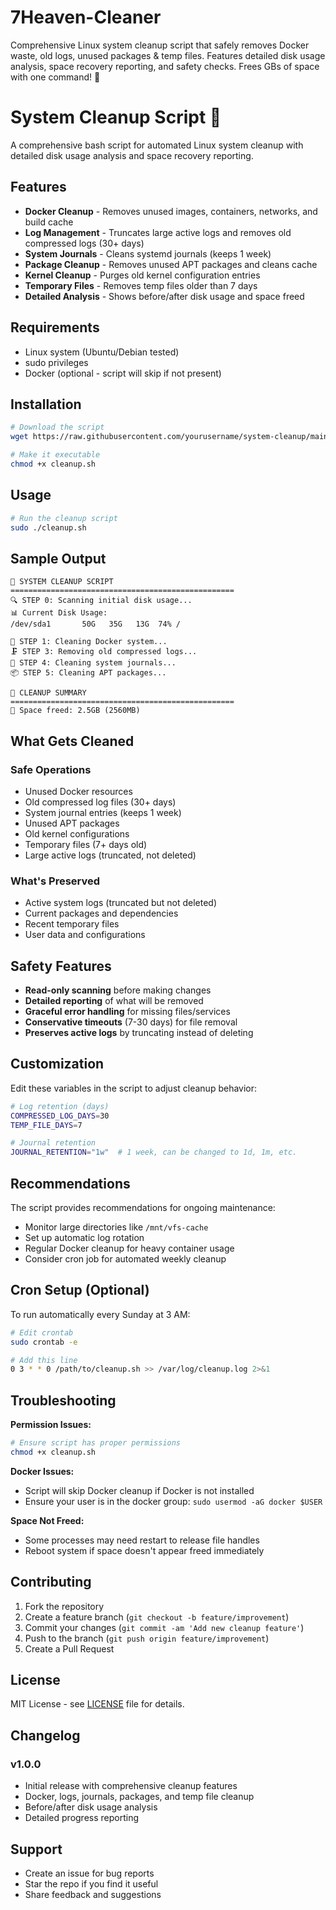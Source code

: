 # 7Heaven-Cleaner
Comprehensive Linux system cleanup script that safely removes Docker waste, old logs, unused packages &amp; temp files. Features detailed disk usage analysis, space recovery reporting, and safety checks. Frees GBs of space with one command! 🧹
# System Cleanup Script 🧹

A comprehensive bash script for automated Linux system cleanup with detailed disk usage analysis and space recovery reporting.

## Features

- **Docker Cleanup** - Removes unused images, containers, networks, and build cache
- **Log Management** - Truncates large active logs and removes old compressed logs (30+ days)
- **System Journals** - Cleans systemd journals (keeps 1 week)
- **Package Cleanup** - Removes unused APT packages and cleans cache
- **Kernel Cleanup** - Purges old kernel configuration entries
- **Temporary Files** - Removes temp files older than 7 days
- **Detailed Analysis** - Shows before/after disk usage and space freed

## Requirements

- Linux system (Ubuntu/Debian tested)
- sudo privileges
- Docker (optional - script will skip if not present)

## Installation

```bash
# Download the script
wget https://raw.githubusercontent.com/yourusername/system-cleanup/main/cleanup.sh

# Make it executable
chmod +x cleanup.sh
```

## Usage

```bash
# Run the cleanup script
sudo ./cleanup.sh
```

## Sample Output

```
🧹 SYSTEM CLEANUP SCRIPT
==================================================
🔍 STEP 0: Scanning initial disk usage...
📊 Current Disk Usage:
/dev/sda1       50G   35G   13G  74% /

🐳 STEP 1: Cleaning Docker system...
🗜️ STEP 3: Removing old compressed logs...
📰 STEP 4: Cleaning system journals...
📦 STEP 5: Cleaning APT packages...

🎉 CLEANUP SUMMARY
==================================================
💾 Space freed: 2.5GB (2560MB)
```

## What Gets Cleaned

### Safe Operations
- Unused Docker resources
- Old compressed log files (30+ days)
- System journal entries (keeps 1 week)
- Unused APT packages
- Old kernel configurations
- Temporary files (7+ days old)
- Large active logs (truncated, not deleted)

### What's Preserved
- Active system logs (truncated but not deleted)
- Current packages and dependencies
- Recent temporary files
- User data and configurations

## Safety Features

- **Read-only scanning** before making changes
- **Detailed reporting** of what will be removed
- **Graceful error handling** for missing files/services
- **Conservative timeouts** (7-30 days) for file removal
- **Preserves active logs** by truncating instead of deleting

## Customization

Edit these variables in the script to adjust cleanup behavior:

```bash
# Log retention (days)
COMPRESSED_LOG_DAYS=30
TEMP_FILE_DAYS=7

# Journal retention
JOURNAL_RETENTION="1w"  # 1 week, can be changed to 1d, 1m, etc.
```

## Recommendations

The script provides recommendations for ongoing maintenance:

- Monitor large directories like `/mnt/vfs-cache`
- Set up automatic log rotation
- Regular Docker cleanup for heavy container usage
- Consider cron job for automated weekly cleanup

## Cron Setup (Optional)

To run automatically every Sunday at 3 AM:

```bash
# Edit crontab
sudo crontab -e

# Add this line
0 3 * * 0 /path/to/cleanup.sh >> /var/log/cleanup.log 2>&1
```

## Troubleshooting

**Permission Issues:**
```bash
# Ensure script has proper permissions
chmod +x cleanup.sh
```

**Docker Issues:**
- Script will skip Docker cleanup if Docker is not installed
- Ensure your user is in the docker group: `sudo usermod -aG docker $USER`

**Space Not Freed:**
- Some processes may need restart to release file handles
- Reboot system if space doesn't appear freed immediately

## Contributing

1. Fork the repository
2. Create a feature branch (`git checkout -b feature/improvement`)
3. Commit your changes (`git commit -am 'Add new cleanup feature'`)
4. Push to the branch (`git push origin feature/improvement`)
5. Create a Pull Request

## License

MIT License - see [LICENSE](LICENSE) file for details.

## Changelog

### v1.0.0
- Initial release with comprehensive cleanup features
- Docker, logs, journals, packages, and temp file cleanup
- Before/after disk usage analysis
- Detailed progress reporting

## Support

- Create an issue for bug reports
- Star the repo if you find it useful
- Share feedback and suggestions
